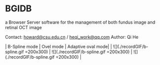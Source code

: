 # BGIDB
a Browser Server software for the management of both fundus image and retinal OCT image

Contact: howard@csu.edu.cn / heqi_work@qq.com 
Author: Qi He

| B-Spline mode | Ovel mode | Adaptive oval mode|
| ![](./recordGIF/b-spline.gif =200x300) |  ![](./recordGIF/b-spline.gif =200x300) | ![](./recordGIF/b-spline.gif =200x300) |
